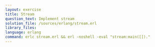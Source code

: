 ```yaml
---
layout: exercise
title: Stream
question_text: Implement stream
solution_file: /sources/erlang/stream.erl
library_files:
language: erlang
command: erlc stream.erl && erl -noshell -eval "stream:main([])."
---
```


